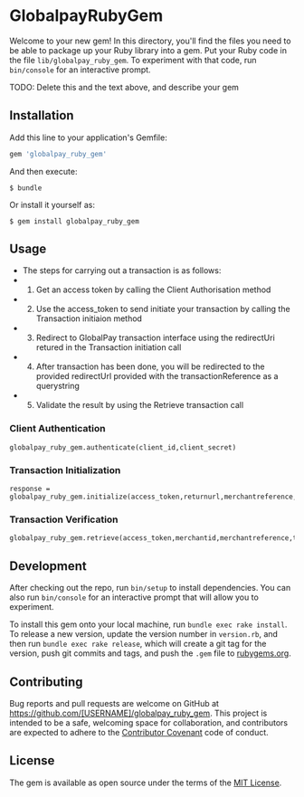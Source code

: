 # GlobalpayRubyGem

Welcome to your new gem! In this directory, you'll find the files you need to be able to package up your Ruby library into a gem. Put your Ruby code in the file `lib/globalpay_ruby_gem`. To experiment with that code, run `bin/console` for an interactive prompt.

TODO: Delete this and the text above, and describe your gem

## Installation

Add this line to your application's Gemfile:

```ruby
gem 'globalpay_ruby_gem'
```

And then execute:

    $ bundle

Or install it yourself as:

    $ gem install globalpay_ruby_gem

## Usage
*	The steps for carrying out a transaction is as follows:
* 	1. Get an access token by calling the Client Authorisation method
*	2. Use the access_token to send initiate your transaction by calling the Transaction initiaion method
* 	3. Redirect to GlobalPay transaction interface using the redirectUri retured in the Transaction initiation call
* 	4. After transaction has been done, you will be redirected to the provided redirectUrl provided with the transactionReference as a querystring
*	5. Validate the result by using the Retrieve transaction call

### Client Authentication
	globalpay_ruby_gem.authenticate(client_id,client_secret)

### Transaction Initialization
	response = globalpay_ruby_gem.initialize(access_token,returnurl,merchantreference,description,currencycode,totalamount,customer)
	


### Transaction Verification
	globalpay_ruby_gem.retrieve(access_token,merchantid,merchantreference,transactionrequest)

## Development

After checking out the repo, run `bin/setup` to install dependencies. You can also run `bin/console` for an interactive prompt that will allow you to experiment.

To install this gem onto your local machine, run `bundle exec rake install`. To release a new version, update the version number in `version.rb`, and then run `bundle exec rake release`, which will create a git tag for the version, push git commits and tags, and push the `.gem` file to [rubygems.org](https://rubygems.org).

## Contributing

Bug reports and pull requests are welcome on GitHub at https://github.com/[USERNAME]/globalpay_ruby_gem. This project is intended to be a safe, welcoming space for collaboration, and contributors are expected to adhere to the [Contributor Covenant](http://contributor-covenant.org) code of conduct.


## License

The gem is available as open source under the terms of the [MIT License](http://opensource.org/licenses/MIT).


